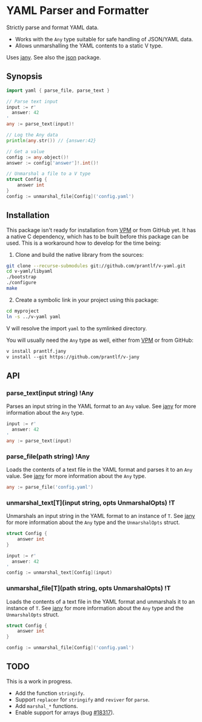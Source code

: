 # YAML Parser and Formatter

Strictly parse and format YAML data.

* Works with the `Any` type suitable for safe handling of JSON/YAML data.
* Allows unmarshalling the YAML contents to a static V type.

Uses [jany]. See also the [json] package.

## Synopsis

```go
import yaml { parse_file, parse_text }

// Parse text input
input := r'
  answer: 42
'
any := parse_text(input)!

// Log the Any data
println(any.str()) // {answer:42}

// Get a value
config := any.object()!
answer := config['answer']!.int()!

// Unmarshal a file to a V type
struct Config {
	answer int
}
config := unmarshal_file[Config]('config.yaml')
```

## Installation

This package isn't ready for installation from [VPM] or from GitHub yet. It has a native C dependency, which has to be built before this package can be used. This is a workaround how to develop for the time being:

1) Clone and build the native library from the sources:

```sh
git clone --recurse-submodules git://github.com/prantlf/v-yaml.git
cd v-yaml/libyaml
./bootstrap
./configure
make
```

2) Create a symbolic link in your project using this package:

```sh
cd myproject
ln -s ../v-yaml yaml
```

V will resolve the import `yaml` to the symlinked directory.

You will usually need the `Any` type as well, either from [VPM] or from GitHub:

```txt
v install prantlf.jany
v install --git https://github.com/prantlf/v-jany
```

## API

### parse_text(input string) !Any

Parses an input string in the YAML format to an `Any` value. See [jany] for more information about the `Any` type.

```go
input := r'
  answer: 42
'
any := parse_text(input)
```

### parse_file(path string) !Any

Loads the contents of a text file in the YAML format and parses it to an `Any` value. See [jany] for more information about the `Any` type.

```go
any := parse_file('config.yaml')
```

### unmarshal_text[T](input string, opts UnmarshalOpts) !T

Unmarshals an input string in the YAML format to an instance of `T`. See [jany] for more information about the `Any` type and the `UnmarshalOpts` struct.

```go
struct Config {
	answer int
}

input := r'
  answer: 42
'
config := unmarshal_text[Config](input)
```

### unmarshal_file[T](path string, opts UnmarshalOpts) !T

Loads the contents of a text file in the YAML format and unmarshals it to an instance of `T`. See [jany] for more information about the `Any` type and the `UnmarshalOpts` struct.

```go
struct Config {
	answer int
}

config := unmarshal_file[Config]('config.yaml')
```

## TODO

This is a work in progress.

* Add the function `stringify`.
* Support `replacer` for `stringify` and `reviver` for `parse`.
* Add `marshal_*` functions.
* Enable support for arrays (bug [#18317]).

[VPM]: https://vpm.vlang.io/packages/prantlf.jany
[jany]: https://github.com/prantlf/v-jany
[json]: https://github.com/prantlf/v-json
[#18317]: https://github.com/vlang/v/issues/18317
